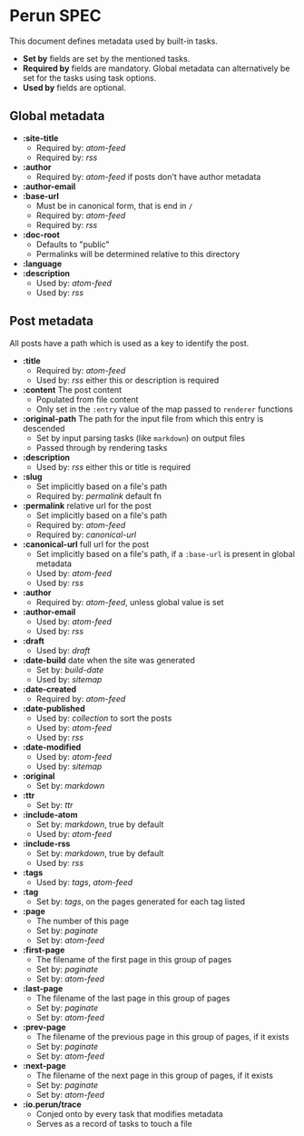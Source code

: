 # Perun SPEC

This document defines metadata used by built-in tasks.

- **Set by** fields are set by the mentioned tasks.
- **Required by** fields are mandatory. Global metadata can alternatively be
set for the tasks using task options.
- **Used by** fields are optional.

## Global metadata

- **:site-title**
    - Required by: *atom-feed*
    - Required by: *rss*
- **:author**
    - Required by: *atom-feed* if posts don't have author metadata
- **:author-email**
- **:base-url**
    - Must be in canonical form, that is end in `/`
    - Required by: *atom-feed*
    - Required by: *rss*
- **:doc-root**
    - Defaults to "public"
    - Permalinks will be determined relative to this directory
- **:language**
- **:description**
    - Used by: *atom-feed*
    - Used by: *rss*

## Post metadata

All posts have a path which is used as a key to identify the post.

- **:title**
    - Required by: *atom-feed*
    - Used by: *rss* either this or description is required
- **:content** The post content
    - Populated from file content
    - Only set in the `:entry` value of the map passed to `renderer` functions
- **:original-path** The path for the input file from which this entry is descended
    - Set by input parsing tasks (like `markdown`) on output files
    - Passed through by rendering tasks
- **:description**
    - Used by: *rss* either this or title is required
- **:slug**
    - Set implicitly based on a file's path
    - Required by: *permalink* default fn
- **:permalink** relative url for the post
    - Set implicitly based on a file's path
    - Required by: *atom-feed*
    - Required by: *canonical-url*
- **:canonical-url** full url for the post
    - Set implicitly based on a file's path, if a `:base-url` is present in global metadata
    - Used by: *atom-feed*
    - Used by: *rss*
- **:author**
    - Required by: *atom-feed*, unless global value is set
- **:author-email**
    - Used by: *atom-feed*
    - Used by: *rss*
- **:draft**
    - Used by: *draft*
- **:date-build** date when the site was generated
    - Set by: *build-date*
    - Used by: *sitemap*
- **:date-created**
    - Required by: *atom-feed*
- **:date-published**
    - Used by: *collection* to sort the posts
    - Used by: *atom-feed*
    - Used by: *rss*
- **:date-modified**
    - Used by: *atom-feed*
    - Used by: *sitemap*
- **:original**
    - Set by: *markdown*
- **:ttr**
    - Set by: *ttr*
- **:include-atom**
    - Set by: *markdown*, true by default
    - Used by: *atom-feed*
- **:include-rss**
    - Set by: *markdown*, true by default
    - Used by: *rss*
- **:tags**
    - Used by: *tags*, *atom-feed*
- **:tag**
    - Set by: *tags*, on the pages generated for each tag listed
- **:page**
    - The number of this page
    - Set by: *paginate*
    - Set by: *atom-feed*
- **:first-page**
    - The filename of the first page in this group of pages
    - Set by: *paginate*
    - Set by: *atom-feed*
- **:last-page**
    - The filename of the last page in this group of pages
    - Set by: *paginate*
    - Set by: *atom-feed*
- **:prev-page**
    - The filename of the previous page in this group of pages, if it exists
    - Set by: *paginate*
    - Set by: *atom-feed*
- **:next-page**
    - The filename of the next page in this group of pages, if it exists
    - Set by: *paginate*
    - Set by: *atom-feed*
- **:io.perun/trace**
    - Conjed onto by every task that modifies metadata
    - Serves as a record of tasks to touch a file
